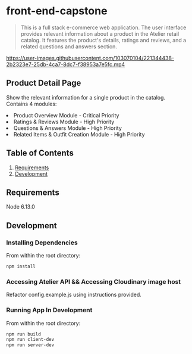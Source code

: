
# front-end-capstone

> This is a full stack e-commerce web application. The user interface provides relevant information about a product in the Atelier retail catalog. It features the product's details, ratings and reviews, and a related questions and answers section.

  https://user-images.githubusercontent.com/103070104/221344438-2b2323e7-25db-4ca7-8dc7-f38953a7e5fc.mp4
  
## Product Detail Page
Show the relevant information for a single product in the catalog.<br>
Contains 4 modules:<br/>
<li>Product Overview Module - Critical Priority
<li>Ratings & Reviews Module - High Priority
<li>Questions & Answers Module - High Priority
<li>Related Items & Outfit Creation Module - High Priority
  
## Table of Contents

1. [Requirements](#requirements)
1. [Development](#development)

## Requirements

Node 6.13.0

## Development

### Installing Dependencies

From within the root directory:

```sh
npm install
```

### Accessing Atelier API && Accessing Cloudinary image host
Refactor config.example.js using instructions provided.

### Running App In Development

From within the root directory:

```sh
npm run build
npm run client-dev
npm run server-dev
```
